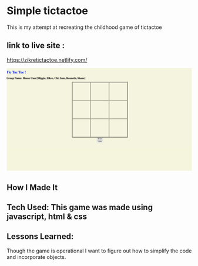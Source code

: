 # Simple tictactoe
This is my attempt at recreating the childhood game of tictactoe

## link to live site :

https://zikretictactoe.netlify.com/

![tictactoe game](tic.png)

## How I Made It

## Tech Used: This game was made using javascript, html & css

## Lessons Learned:
Though the game is operational I want to figure out how to simplify the code and incorporate objects.
